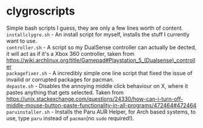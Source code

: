 # clygroscripts
Simple bash scripts I guess, they are only a few lines worth of content. <br>
`installclygro.sh` - An install script for myself, installs the stuff I currently want to use. <br>
`controller.sh` - A script so my DualSense controller can actually be dected, it will act as if it's a Xbox 360 controller, taken from https://wiki.archlinux.org/title/Gamepad#Playstation_5_(Dualsense)_controller <br>
`packagefixer.sh` - A incredibly simple one line script that fixed the issue of invailid or corrupted packages for pacman. <br>
`depaste.sh` - Disables the annoying middle click behaviour on X, where it pastes anything that gets selected. Taken from https://unix.stackexchange.com/questions/24330/how-can-i-turn-off-middle-mouse-button-paste-functionality-in-all-programs/472464#472464
`paruinstaller.sh` - Installs the Paru AUR Helper, for Arch based systems, to use, type `paru` instead of `pacman`(no `sudo` required!).
